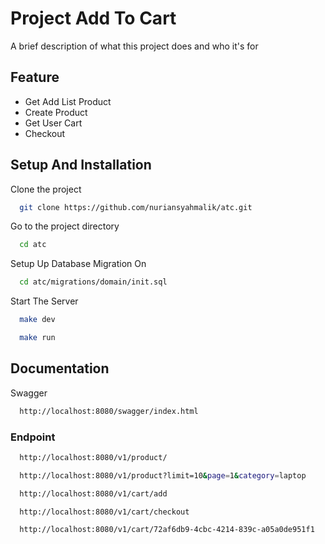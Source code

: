 
# Project Add To Cart

A brief description of what this project does and who it's for


## Feature

 - Get Add List Product
 - Create Product
 - Get User Cart
 - Checkout


## Setup And Installation

Clone the project

```bash
  git clone https://github.com/nuriansyahmalik/atc.git
```

Go to the project directory

```bash
  cd atc
```

Setup Up Database Migration On
```bash
  cd atc/migrations/domain/init.sql
```

Start The Server

```bash
  make dev 
```


```bash
  make run 
```


## Documentation

Swagger 

```bash
  http://localhost:8080/swagger/index.html
```

### Endpoint
```bash
  http://localhost:8080/v1/product/
```
```bash
  http://localhost:8080/v1/product?limit=10&page=1&category=laptop
```
```bash
  http://localhost:8080/v1/cart/add
```
```bash
  http://localhost:8080/v1/cart/checkout
```
```bash
  http://localhost:8080/v1/cart/72af6db9-4cbc-4214-839c-a05a0de951f1
```

